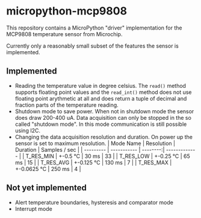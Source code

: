# micropython-mcp9808
This repository contains a MicroPython "driver" implementation for the MCP9808
temperature sensor from Microchip.

Currently only a reasonably small subset of the features the sensor is
implemented.

## Implemented
* Reading the temperature value in degree celsius. The `read()` method supports floating point values and the `read_int()` method does not use floating point arythmetic at all and does return a tuple of decimal and fraction parts of the temperature reading.
* Shutdown mode to save power. When not in shutdown mode the sensor
does draw 200-400 uA. Data acquisition can only be stopped in the so called
"shutdown mode". In this mode communication is still possible using I2C.
* Changing the data acquisition resolution and duration. On power up the sensor
is set to maximum resolution.
    | Mode Name | Resolution  | Duration | Samples / sec |
    | --------- | ----------- | --------:| ------------- |
    | T_RES_MIN | +-0.5 °C    |    30 ms | 33            |
    | T_RES_LOW | +-0.25 °C   |    65 ms | 15            |
    | T_RES_AVG | +-0.125 °C  |   130 ms |  7            |
    | T_RES_MAX | +-0.0625 °C |   250 ms |  4            |

## Not yet implemented
* Alert temperature boundaries, hysteresis and comparator mode
* Interrupt mode
